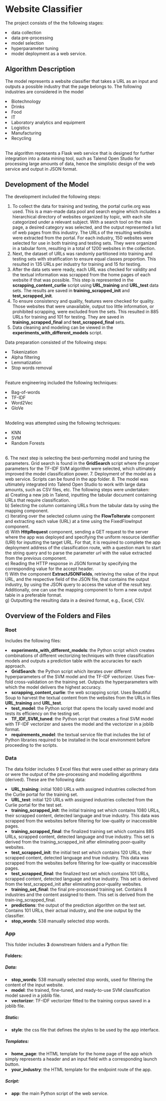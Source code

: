 # Website Classifier
The project consists of the the following stages:
<li> data collection </li> 
<li> data pre-processing </li>
<li> model selection </li>
<li> hyperparameter tuning </li> 
<li> model deployment as a web service. </li>

## Algorithm Description

The model represents a website classifier that takes a URL as an input and outputs a possible industry that the page belongs to. The following industries are considered in the model
<li>Biotechnology</li>
<li>Drinks</li>
<li>Food </li>
<li>IT</li>
<li>Laboratory analytics and equipment</li>
<li>Logistics </li>
<li>Manufacturing</li>
<li>Recycling</li>  

<br>The algorithm represents a Flask web service that is designed for further integration into a data mining tool, such as Talend Open Studio for processing large amounts of data, hence the simplistic design of the web service and output in JSON format.

## Development of the Model

The development included the following steps:
1. To collect the data for training and testing, the portal curlie.org was used. This is a man-made data pool and search engine which includes a hierarchical directory of websites organized by topic, with each site categorized under a relevant subject. With a search tool on the main page, a desired category was selected, and the output represented a list of web pages from this industry. The URLs of the resulting websites were extracted from the portal. For each industry, 150 websites were selected for use in both training and testing sets. They were organized in a tabular form, resulting in a total of 1200 websites in the collection. 
2. Next, the dataset of URLs was randomly partitioned into training and testing sets with stratification to ensure equal classes proportion. This resulted in 135 URLs per industry for training and 15 for testing.
3. After the data sets were ready, each URL was checked for validity and the textual information was scrapped from the home pages of each website if that was possible. This step is represented in the <b>scrapping_content_curlie</b> script using <b>URL_training</b> and <b>URL_test</b> data sets. The results are saved in <b>training_scrapped_init</b> and <b>test_scrapped_init</b>. 
4. To ensure consistency and quality, features were checked for quality. Those websites that were unavailable, output too little information, or prohibited scrapping, were excluded from the sets. This resulted in 885 URLs for training and 101 for testing. They are saved in <b>training_scrapped_final</b> and <b>test_scrapped_final</b> sets.
5. Data cleaning and modeling can be viewed in the <b>experiments_with_different_models</b> script.

Data preparation consisted of the following steps:
<li>Tokenization</li>
<li>Alpha filtering</li>
<li>Lemmatization</li>
<li>Stop words removal</li>  

<br>Feature engineering included the following techniques:

<li>Bag-of-words</li>
<li>TF-IDF</li>
<li>Word2Vec</li>
<li>GloVe</li>  

<br>Modeling was attempted using the following techniques:

<li>KNN</li>
<li>SVM</li>
<li>Random Forests</li>  

<br>6. The next step is selecting the best-performing model and tuning the parameters. Grid search is found in the <b>GridSearch</b> script where the proper parameters for the TF-IDF SVM algorithm were selected, which ultimately improved the model classification power.
7. Deployment of the model as a web service. Scripts can be found in the app folder.
8. The model was ultimately integrated into Talend Open Studio to work with large data amounts, such as CSV files, etc. The following steps were undertaken:
<br>a) Creating a new job in Talend, inputting the tabular document containing URLs that require classification. 
<br>b) Selecting the column containing URLs from the tabular data by using the mapping component.
<br>c) Iterating over the selected column using the **FlowToIterate** component and extracting each value (URL) at a time using the FixedFlowInput component.
<br>d) With **HttpRequest** component, sending a GET request to the server where the app was deployed and specifying the uniform resource identifier (URI) for inputting the target URL. For that, it is required to complete the app deployment address of the classification route, with a question mark to start the string query and to parse the parameter <i>url</i> with the value extracted from the previous component. 
<br>e) Reading the HTTP response in JSON format by specifying the corresponding value for the accept header.
<br>f) With the component **ExtractJSONFields**, retrieving the value of the input URL, and the respective field of the JSON file, that contains the output industry, by using the JSON query to access the value of the <i>result</i> key. Additionally, one can use the mapping component to form a new output table in a preferable format. 
<br>g) Outputting the resulting data in a desired format, e.g., Excel, CSV.

## Overview of the Folders and Files
### Root
Includes the following files:
<li> <b>experiments_with_different_models</b>: the Python script which creates combinations of different vectorizing techniques with three classification models and outputs a prediction table with the accuracies for each approach.</li>
<li> <b>GridSearch</b>: the Python script which iterates over different hyperparameters of the SVM model and the TF-IDF vectorizer. Uses five-fold cross-validation on the training set. Outputs the hyperparameters with which the model delivers the highest accuracy.</li>
<li> <b>scrapping_content_curlie</b>: the web scrapping script. Uses Beautiful Soup to harvest the textual content from the websites from the URLs in files <b>URL_training</b> and <b>URL_test</b>.</li>
<li> <b>test_model</b>: the Python script that opens the locally saved model and tests its efficiency on the testing set.</li>
<li> <b>TF_IDF_SVM_tuned</b>: the Python script that creates a final SVM model with TF-IDF vectorizer and saves the model and the vectorizer in a joblib format.</li>
<li> <b>requirements_model</b>: the textual service file that includes the list of Python libraries required to be installed in the local environment before proceeding to the scripts.</li>

### Data
The data folder includes 9 Excel files that were used either as primary data or were the output of the pre-processing and modelling algorithms (derived). These are the following data:
<li> <b>URL_training</b>: initial 1080 URLs with assigned industries collected from the Curlie portal for the training set.
<li> <b>URL_test</b>: initial 120 URLs with assigned industries collected from the Curlie portal for the test set.
<li> <b>training_scrapped_init</b>: the initial training set which contains 1080 URLs, their scrapped content, detected language and true industry. This data was scrapped from the websites before filtering for low-quality or inaccessible pages.
<li> <b>training_scrapped_final</b>: the finalized training set which contains 885 URLs, scrapped content, detected language and true industry. This set is derived from the training_scrapped_init after eliminating poor-quality websites.
<li> <b>test_scrapped_init</b>: the initial test set which contains 120 URLs, their scrapped content, detected language and true industry. This data was scrapped from the websites before filtering for low-quality or inaccessible pages.
<li> <b>test_scrapped_final</b>: the finalized test set which contains 101 URLs, scrapped content, detected language and true industry. This set is derived from the test_scrapped_init after eliminating poor-quality websites.
<li> <b>training_set_final</b>: the final pre-processed training set. Contains 8 industries and the content assigned to them. This set is derived from the train-ing_scrapped_final.
<li> <b>predictions</b>: the output of the prediction algorithm on the test set. Contains 101 URLs, their actual industry, and the one output by the classifier.
<li> <b>stop_words</b>: 538 manually selected stop words.

### App
This folder includes **3** downstream folders and a Python file:
#### Folders:
##### Data:
<li> <b>stop_words</b>: 538 manually selected stop words, used for filtering the content of the input website.
<li> <b>model</b>: the trained, fine-tuned, and ready-to-use SVM classification model saved in a joblib file.
<li> <b>vectorizer</b>: TF-IDF vectorizer fitted to the training corpus saved in a joblib file.</li>   

##### Static:
<li> <b>style</b>: the css file that defines the styles to be used by the app interface.</li>

##### Templates:
<li> <b>home_page</b>: the HTML template for the home page of the app which simply represents a header and an input field with a corresponding launch button.
<li> <b>your_industry</b>: the HTML template for the endpoint route of the app.  

##### Script:
<li> <b>app</b>: the main Python script of the web service.
